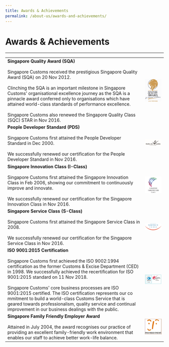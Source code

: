 ```yaml
---
title: Awards & Achievements
permalink: /about-us/awards-and-achievements/
---
```


# Awards & Achievements

---

|  |  |
|--|--|
|**Singapore Quality Award (SQA)** <br><br> Singapore Customs received the prestigious Singapore Quality Award (SQA) on 20 Nov 2012. <br><br> Clinching the SQA is an important milestone in Singapore Customs' organisational excellence journey as the SQA is a pinnacle award conferred only to organisations which have attained world-class standards of performance excellence. <br><br> Singapore Customs also renewed the Singapore Quality Class (SQC) STAR in Nov 2016. | ![SQA](/images/sqa1_resized.png) | 
| **People Developer Standard (PDS)**  <br><br> Singapore Customs first attained the People Developer Standard in Dec 2000. <br><br> We successfully renewed our certification for the People Developer Standard in Nov 2016. | ![PDS](/images/pdss1_resized.jpg) |
| **Singapore Innovation Class (I-Class)** <br><br> Singapore Customs first attained the Singapore Innovation Class in Feb 2006, showing our commitment to continuously improve and innovate. <br><br> We successfully renewed our certification for the Singapore Innovation Class in Nov 2016. | ![SIC](/images/sic2.png) | 
| **Singapore Service Class (S-Class)** <br><Br> Singapore Customs first attained the Singapore Service Class in 2008. <br><br> We successfully renewed our certification for the Singapore Service Class in Nov 2016. | ![SSC](/images/ssc1_resized.jpg)|
| **ISO 9001:2015 Certification** <br><br> Singapore Customs first achieved the ISO 9002:1994 certification as the former Customs & Excise Department (CED) in 1998. We successfully achieved the recertification for ISO 9001:2015 standard on 11 Nov 2018. <br><br> Singapore Customs' core business processes are ISO 9001:2015 certified. The ISO certification represents our co mmitment to build a world-class Customs Service that is geared towards professionalism, quality service and continual improvement in our business dealings with the public. | ![ISO](/images/iso_resized.jpg) |
| **Singapore Family Friendly Employer Award** <br><Br> Attained in July 2004, the award recognises our practice of providing an excellent family-friendly work environment that enables our staff to achieve better work-life balance. |![SFF](/images/ffe_resized.jpg) |



